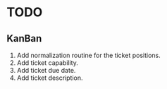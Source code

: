 # TODO

## KanBan

1. Add normalization routine for the ticket positions.
2. Add ticket capability. 
3. Add ticket due date.
4. Add ticket description.
